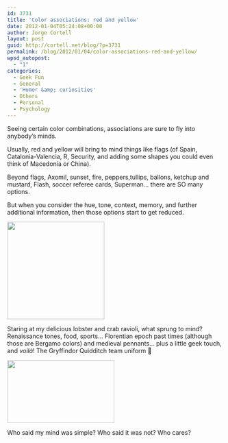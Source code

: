```yaml
---
id: 3731
title: 'Color associations: red and yellow'
date: 2012-01-04T05:24:08+00:00
author: Jorge Cortell
layout: post
guid: http://cortell.net/blog/?p=3731
permalink: /blog/2012/01/04/color-associations-red-and-yellow/
wpsd_autopost:
  - "1"
categories:
  - Geek Fun
  - General
  - 'Humor &amp; curiosities'
  - Others
  - Personal
  - Psychology
---
```

Seeing certain color combinations, associations are sure to fly into anybody&#8217;s minds.

Usually, red and yellow will bring to mind things like flags (of Spain, Catalonia-Valencia, R, Security, and adding some shapes you could even think of Macedonia or China).

Beyond flags, Axomil, sunset, fire, peppers,tullips, ballons, ketchup and mustard, Flash, soccer referee cards, Superman&#8230; there are SO many options.

But when you consider the hue, tone, context, memory, and further additional information, then those options start to get reduced.

<img class="aligncenter" title="pasta" src="https://lh4.googleusercontent.com/-y3nkJlIvty4/TwPQGf-ICoE/AAAAAAAAAFg/VDhE1qkPHfE/s227-c/January32012" alt="" width="227" height="227" />

Staring at my delicious lobster and crab ravioli, what sprung to mind? Renaissance tones, food, sports&#8230; Florentian epoch past times (although those are Bergamo colors) and medieval pennants&#8230; plus a little geek touch, and _voilá_! The Gryffindor Quidditch team uniform 🙂

<img class="aligncenter" title="Team" src="http://images3.wikia.nocookie.net/__cb20091231163409/harrypotter/images/thumb/f/f6/Q-team_gryf....jpg/250px-Q-team_gryf....jpg" alt="" width="250" height="146" />

Who said my mind was simple? Who said it was not? Who cares?